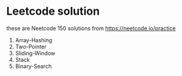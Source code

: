 # Leetcode solution

these are Neetcode 150 solutions from https://neetcode.io/practice

1. Array-Hashing
2. Two-Pointer
3. Sliding-Window
4. Stack
5. Binary-Search
